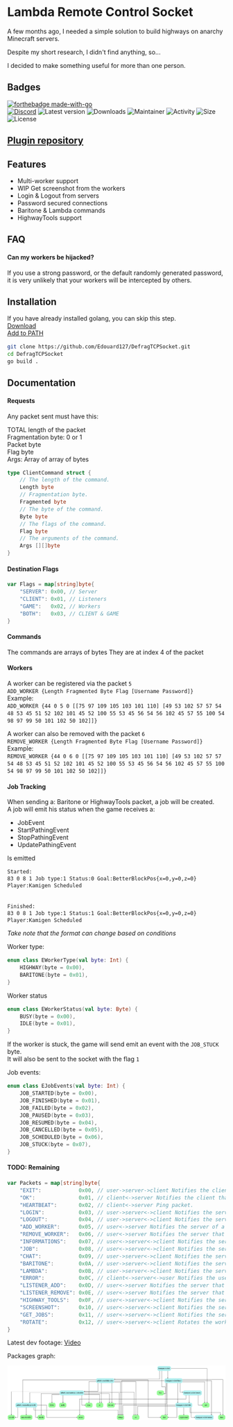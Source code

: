 
# Lambda Remote Control Socket

A few months ago, I needed a simple solution to build highways on anarchy Minecraft servers.

Despite my short research, I didn't find anything, so...

I decided to make something useful for more than one person.


## Badges
[![forthebadge made-with-go](http://ForTheBadge.com/images/badges/made-with-go.svg)](https://go.dev/)\
[![Discord](https://badgen.net/badge/icon/discord?icon=discord&label)](https://discord.gg/J23U4YEaAr)
![Latest version](https://img.shields.io/github/tag/Edouard127/DefragTCPSocket?label=Latest)
![Downloads](https://img.shields.io/github/downloads/Edouard127/DefragTCPSocket/total)
![Maintainer](https://img.shields.io/badge/maintainer-Edouard127-blue)
![Activity](https://img.shields.io/github/commit-activity/w/Edouard127/DefragTCPSocket)
![Size](https://img.shields.io/github/languages/code-size/Edouard127/DefragTCPSocket)
![License](https://img.shields.io/github/license/Edouard127/DefragTCPSocket)

## [Plugin repository](https://github.com/Edouard127/LambdaRemoteControl)

## Features

- Multi-worker support
- WIP Get screenshot from the workers
- Login & Logout from servers
- Password secured connections
- Baritone & Lambda commands
- HighwayTools support

## FAQ

#### Can my workers be hijacked?

If you use a strong password, or the default randomly generated password, it is very unlikely that your workers will be intercepted by others.

## Installation

If you have already installed golang, you can skip this step. \
[Download](https://go.dev/dl/) \
[Add to PATH](https://golang.org/doc/install/source#environment)

```bash
git clone https://github.com/Edouard127/DefragTCPSocket.git
cd DefragTCPSocket
go build .
```
## Documentation

#### Requests

Any packet sent must have this:

TOTAL length of the packet\
Fragmentation byte: 0 or 1\
Packet byte\
Flag byte\
Args: Array of array of bytes

```go
type ClientCommand struct {
	// The length of the command.
	Length byte
	// Fragmentation byte.
	Fragmented byte
	// The byte of the command.
	Byte byte
	// The flags of the command.
	Flag byte
	// The arguments of the command.
	Args [][]byte
}
```

#### Destination Flags
```go
var Flags = map[string]byte{
	"SERVER": 0x00, // Server
	"CLIENT": 0x01, // Listeners
	"GAME":   0x02, // Workers
	"BOTH":   0x03, // CLIENT & GAME
}
```

#### Commands
The commands are arrays of bytes
They are at index 4 of the packet

#### Workers

A worker can be registered via the packet `5`\
`ADD_WORKER {Length Fragmented Byte Flag [Username Password]}`\
Example: \
`ADD_WORKER {44 0 5 0 [[75 97 109 105 103 101 110] [49 53 102 57 57 54 48 53 45 51 52 102 101 45 52 100 55 53 45 56 54 56 102 45 57 55 100 54 98 97 99 50 101 102 50 102]]}`

A worker can also be removed with the packet `6`\
`REMOVE_WORKER {Length Fragmented Byte Flag [Username Password]}`\
Example: \
`REMOVE_WORKER {44 0 6 0 [[75 97 109 105 103 101 110] [49 53 102 57 57 54 48 53 45 51 52 102 101 45 52 100 55 53 45 56 54 56 102 45 57 55 100 54 98 97 99 50 101 102 50 102]]}`


#### Job Tracking
When sending a: Baritone or HighwayTools packet, a job will be created.\
A job will emit his status when the game receives a:
- JobEvent
- StartPathingEvent
- StopPathingEvent
- UpdatePathingEvent

Is emitted

```
Started:
83 0 8 1 Job type:1 Status:0 Goal:BetterBlockPos{x=0,y=0,z=0} Player:Kamigen Scheduled


Finished:
83 0 8 1 Job type:1 Status:1 Goal:BetterBlockPos{x=0,y=0,z=0} Player:Kamigen Scheduled
```
*Take note that the format can change based on conditions*

Worker type:
```kotlin
enum class EWorkerType(val byte: Int) {
    HIGHWAY(byte = 0x00),
    BARITONE(byte = 0x01),
}
```
Worker status
```kotlin
enum class EWorkerStatus(val byte: Byte) {
    BUSY(byte = 0x00),
    IDLE(byte = 0x01),
}
```

If the worker is stuck, the game will send emit an event with the `JOB_STUCK` byte.\
It will also be sent to the socket with the flag `1`

Job events:
```kotlin
enum class EJobEvents(val byte: Int) {
    JOB_STARTED(byte = 0x00),
    JOB_FINISHED(byte = 0x01),
    JOB_FAILED(byte = 0x02),
    JOB_PAUSED(byte = 0x03),
    JOB_RESUMED(byte = 0x04),
    JOB_CANCELLED(byte = 0x05),
    JOB_SCHEDULED(byte = 0x06),
    JOB_STUCK(byte = 0x07),
}
```

#### TODO: Remaining

```go
var Packets = map[string]byte{
	"EXIT":            0x00, // user->server->client Notifies the client that the server is closing the connection.
	"OK":              0x01, // client<->server Notifies the client that the server is ready to receive the next packet.
	"HEARTBEAT":       0x02, // client<->server Ping packet.
	"LOGIN":           0x03, // user->server<->client Notifies the server that the client is trying to log in.
	"LOGOUT":          0x04, // user->server<->client Notifies the server that the client is trying to log out.
	"ADD_WORKER":      0x05, // user<->server Notifies the server of a new worker.
	"REMOVE_WORKER":   0x06, // user<->server Notifies the server that a worker has been removed.
	"INFORMATIONS":    0x07, // user<->server<->client Notifies the server that the user wants to get the information of a worker.
	"JOB":             0x08, // user<->server<->client Notifies the server that the user wants to get the status of a worker.
	"CHAT":            0x09, // user->server<->client Notifies the server that the user wants to send a chat message.
	"BARITONE":        0x0A, // user->server<->client Notifies the server that the user wants to send a baritone command.
	"LAMBDA":          0x0B, // user->server<->client Notifies the server that the user wants to send a lambda command.
	"ERROR":           0x0C, // client<->server<->user Notifies the user that the server or the client has encountered an error.
	"LISTENER_ADD":    0x0D, // user<->server Notifies the server that a listener has been added.
	"LISTENER_REMOVE": 0x0E, // user<->server Notifies the server that a listener has been removed.
	"HIGHWAY_TOOLS":   0x0F, // user<->server<->client Notifies the server that the user wants to send a highwaytools command.
	"SCREENSHOT":      0x10, // user<->server<->client Notifies the server that the user wants to get a screenshot.
	"GET_JOBS":        0x11, // user<->server<->client Notifies the server that the user wants to get the list of jobs.
	"ROTATE":          0x12, // user<->server<->client Rotates the worker head position.
}
```

Latest dev footage: [Video](https://youtu.be/j80Uqv2IxQI)



Packages graph:

![graph](./godepgraph.png)

